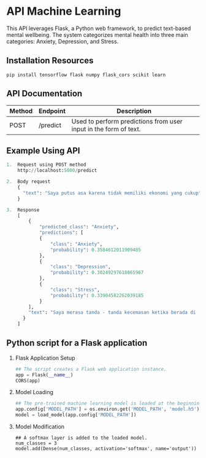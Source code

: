 # API Machine Learning
This API leverages Flask, a Python web framework, to predict text-based mental wellbeing. The system categorizes mental health into three main categories: Anxiety, Depression, and Stress.

## Installation Resources
```
pip install tensorflow flask numpy flask_cors scikit learn
```

## API Documentation
| Method | Endpoint | Description |
|-----|-----|-----|
| POST | /predict | Used to perform predictions from user input in the form of text. |

## Example Using API

```py
1.  Request using POST method
    http://localhost:5000/predict

2.  Body request
    {
      "text": "Saya putus asa karena tidak memiliki ekonomi yang cukup"
    }

3.  Response
    [
        {
            "predicted_class": "Anxiety",
            "predictions": [
            {
                "class": "Anxiety",
                "probability": 0.3584612011909485
            },
            {
                "class": "Depression",
                "probability": 0.30249297618865967
            },
            {
                "class": "Stress",
                "probability": 0.33904582262039185
            }
        ],
        "text": "Saya merasa tanda - tanda kecemasan ketika berada di   tempat keramaian"
      }
    ]
```

## Python script for a Flask application
1. Flask Application Setup 
    ```py 
    ## The script creates a Flask web application instance.
    app = Flask(__name__)
    CORS(app)
    ```
2. Model Loading
    ```py
    ## The pre-trained machine learning model is loaded at the beginning of the application.
    app.config['MODEL_PATH'] = os.environ.get('MODEL_PATH', 'model.h5')
    model = load_model(app.config['MODEL_PATH'])
    ```
3. Model Modification
    ```Py
    ## A softmax layer is added to the loaded model.
    num_classes = 3
    model.add(Dense(num_classes, activation='softmax', name='output'))
    ```
